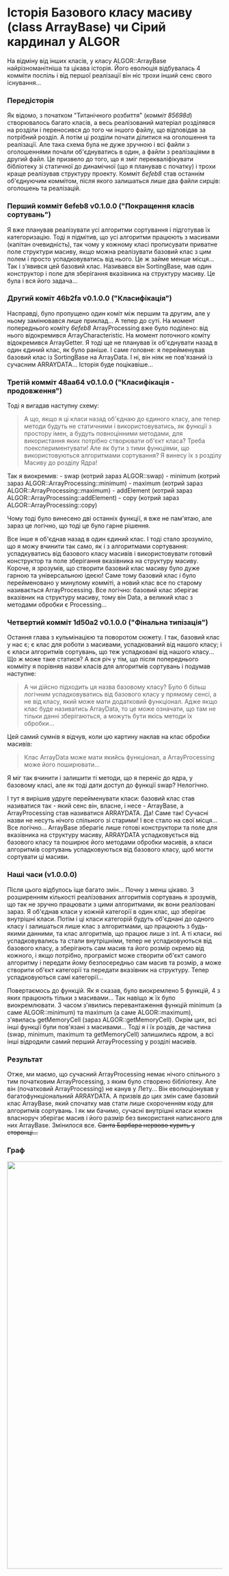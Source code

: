 # Історія Базового класу масиву (class ArrayBase) чи Сірий кардинал у ALGOR

На відміну від інших класів, у класу ALGOR::ArrayBase найрізноманітніша та цікава історія. Його еволюція відбувалась 4 комміти поспіль і від першої реалізації він ніс трохи інший сенс свого існування...

### Передісторія

Як відомо, з початком "Титанічного розбиття" (*комміт 85698d*) створювалось багато класів, а весь реалізований матеріал розділявся на розділи і переносився до того чи іншого файлу, що відповідав за потрібний розділ. А потім ці розділи почати ділитися на оголошення та реалізації. Але така схема була не дуже зручною і всі файли з оголошеннями почали об'єднуватись в один, а файли з реалізаціями в другий файл. Це призвело до того, що я зміг перекваліфікувати бібліотеку зі статичної до динамічної (що я планував с початку) і трохи краще реалізував структуру проекту. Комміт *6efeb8* став останнім об'єднуючим коммітом, після якого залишаться лише два файли сирців: оголошень та реалізацій.

### Перший комміт 6efeb8 v0.1.0.0 ("Покращення класів сортувань")

Я вже планував реалізувати усі алгоритми сортування і підготував їх категоризацію. Тоді я підмітив, що усі алгоритми працюють з масивами (капітан очевидність), так чому у кожному класі прописувати приватне поле структури масиву, якщо можна реалізувати базовий клас з цим полем і просто успадковуватись від нього. Це ж займе менше місця... Так і з'явився цей базовий клас. Називався він SortingBase, мав один конструктор і поле для зберігання вказівника на структуру масиву. Це була і вся його задача...

### Другий коміт 46b2fa v0.1.0.0 ("Класифікація")

Насправді, було пропущено один коміт між першим та другим, але у ньому замінювався лише приклад... А тепер до суті. На момент попереднього коміту *6efeb8* ArrayProcessing вже було поділено: від нього відокремився ArrayCharacteristic. На момент поточного коміту відокремився ArrayGetter. Я тоді ще не планував їх об'єднувати назад в один єдиний клас, як було раніше. І саме головне: я перейменував базовий клас із SortingBase на ArrayData. І ні, він ніяк не пов'язаний із сучасним ARRAYDATA... Історія буде поцікавіше...

### Третій комміт 48aa64 v0.1.0.0 ("Класифікація - продовження")

Тоді я вигадав наступну схему:
> А що, якщо я ці класи назад об'єднаю до єдиного класу, але тепер методи будуть не статичними і використовуватись, як функції з простору імен, а будуть повноцінними методами, для використання яких потрібно створювати об'єкт класа? Треба поекспериментувати! Але як бути з тими функціями, що використовуються алгоритмами сортування? Я винесу їх з розділу Масиву до розділу Ядра!

Так я виокремив:
	- swap (котрий зараз ALGOR::swap)
	- minimum (котрий зараз ALGOR::ArrayProcessing::minimum)
	- maximum (котрий зараз ALGOR::ArrayProcessing::maximum)
	- addElement (котрий зараз ALGOR::ArrayProcessing::addElement)
	- copy (котрий зараз ALGOR::ArrayProcessing::copy)

Чому тоді було винесено дві останніх функції, я вже не пам'ятаю, але зараз це логічно, що тоді це було гарне рішення.

Все інше я об'єднав назад в один єдиний клас. І тоді стало зрозуміло, що я можу вчинити так само, як і з алгоритмами сортування: успадкуватись від базового класу масивів і використовувати готовий конструктор та поле зберігання вказівника на структуру масиву. Короче, я зрозумів, що створити базовий клас масиву було дуже гарною та універсальною ідеєю! Саме тому базовий клас і було перейменовано у минулому комміті, а новий клас все по старому називається ArrayProcessing. Все логічно: базовий клас зберігає вказівник на структуру масиву, тому він Data, а великий клас з методами обробки є Processing...

### Четвертий комміт 1d50a2 v0.1.0.0 ("Фінальна типізація")

Остання глава з кульмінацією та поворотом сюжету. І так, базовий клас у нас є; є клас для роботи з масивами, успадкований від нашого класу; і є класи алгоритмів сортувань, що теж успадковані від нашого класу... Що ж може таке статися? А вся річ у тім, що після попереднього комміту я порівняв назви класів для алгоритмів сортувань і подумав наступне:
> А чи дійсно підходить ця назва базовому класу? Було б більш логічним успадковуватись від базового класу у прямому сенсі, а не від класу, який може мати додатковий функціонал. Адже якщо клас буде називатись ArrayData, то це може означати, що там не тільки данні зберігаються, а можуть бути якісь методи їх обробки...

Цей самий сумнів я відчув, коли цю картину наклав на клас обробки масивів:
> Клас ArrayData може мати якийсь функціонал, а ArrayProcessing може його поширювати...

Я міг так вчинити і залишити ті методи, що я переніс до ядра, у базовому класі, але як тоді дати доступ до функції swap? Нелогічно.

І тут я вирішив удруге перейменувати класи: базовий клас став називатися так - який сенс він, власне, і несе - ArrayBase, а ArrayProcessing став називатися ARRAYDATA. Да! Саме так! Сучасні назви не несуть нічого спільного зі старими! І все стало на свої місця... Все логічно... ArrayBase зберагіє лише готові конструктори та поле для вказівника на структуру масиву, ARRAYDATA успадковується від базового класу та поширює його методами обробки масивів, а класи алгоритмів сортувань успадковуються від базового класу, щоб могти сортувати ці масиви.

### Наші часи (v1.0.0.0)

Після цього відбулось іще багато змін... Почну з менш цікаво. З розширенням кількості реалізованих алгоритмів сортувань я зрозумів, що так не зручно працювати з цими алгоритмами, як вони реалізовані зараз. Я об'єднав класи у кожній категорії в один клас, що зберігає внутрішні класи. Потім і ці класи категорій будуть об'єднані до одного класу і залишаться лише клас з алгоритмами, що працюють з будь-якими данними, та клас алгоритмів, що працює лише з int. А ті класи, які успадковувались та стали внутрішніми, тепер не успадковуються від базового класу, а зберігають сам масив та його розмір окремо від кожного, і якщо потрібно, програміст може створити об'єкт самого алгоритму і передати йому безпосередньо сам масив та розмір, а може створити об'єкт категорії та передати вказівник на структуру. Тепер успадковуються самі категорії...

Повертаємось до функцій. Як я сказав, було виокремлено 5 функцій, 4 з яких працюють тільки з масивами... Так навіщо ж їх було виокремлювати. З часом з'явились перевантаження функцій minimum (а саме ALGOR::minimum) та maximum (а саме ALGOR::maximum), з'явилась getMemoryCell (зараз ALGOR::getMemoryCell). Окрім цих, всі інші функції були пов'язані з масивами... Тоді я і їх роздів, де частина (swap, minimum, maximum та getMemoryCell) залишились ядром, а всі інші відродили самий перший ArrayProcessing у розділі масивів.

### Результат

Отже, ми маємо, що сучасний ArrayProcessing немає нічого спільного з тим початковим ArrayProcessing, з яким було створено бібліотеку. Але він (початковий ArrayProcessing) не канув у Лету... Він еволюціонував у багатофункціональний ARRAYDATA. А призвів до цих змін саме базовий клас ArrayBase, який спочатку мав стати лише скороченням коду для алгоритмів сортувань. І як ми бачимо, сучасні внутрішні класи кожен власноруч зберігає масив і його размір без використаня написаного для них ArrayBase. Змінилося все. <del>Санта Барбара нервово курить у сторонці...</del>

### Граф

<img src="ArrayProcessingFamilyTree.png" width="950px;" alt=""/>